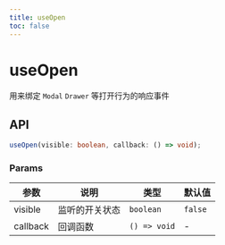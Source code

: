 ```yaml
---
title: useOpen
toc: false
---
```


# useOpen

用来绑定 `Modal` `Drawer` 等打开行为的响应事件

<code src="./demo.tsx"></code>

## API

```typescript
useOpen(visible: boolean, callback: () => void);
```

### Params

| 参数     | 说明                    | 类型      | 默认值  |
| -------- | ----------------------- | --------- | ------- |
| visible  | 监听的开关状态          | `boolean` | `false` |
| callback | 回调函数 | `() => void` | -         |
